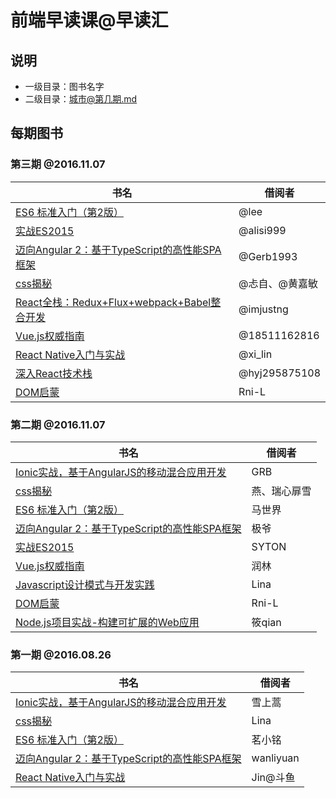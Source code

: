 # 前端早读课@早读汇

## 说明

* 一级目录：图书名字
* 二级目录：城市@第几期.md 

## 每期图书

### 第三期 @2016.11.07
书名 | 借阅者
--------- | -------------
[ES6 标准入门（第2版）](https://book.douban.com/subject/26708954/) | @lee 
[实战ES2015](https://book.douban.com/subject/26899930/) | @alisi999
[迈向Angular 2：基于TypeScript的高性能SPA框架](https://book.douban.com/subject/26852120/) | @Gerb1993 
[css揭秘](https://book.douban.com/subject/26745943/) | @忐自、@黄嘉敏
[React全栈：Redux+Flux+webpack+Babel整合开发](https://book.douban.com/subject/26901067/)| @imjustng
[Vue.js权威指南](https://book.douban.com/subject/26869340/) | @18511162816
[React Native入门与实战](https://book.douban.com/subject/26694486/) | @xi_lin
[深入React技术栈](https://book.douban.com/subject/26918038/) | @hyj295875108
[DOM启蒙](https://book.douban.com/subject/25882606/) | Rni-L


### 第二期 @2016.11.07
书名 | 借阅者
--------- | -------------
[Ionic实战，基于AngularJS的移动混合应用开发](https://book.douban.com/subject/26838003/)| GRB
[css揭秘](https://book.douban.com/subject/26745943/) | 燕、瑞心扉雪
[ES6 标准入门（第2版）](https://book.douban.com/subject/26708954/) | 马世界 
[迈向Angular 2：基于TypeScript的高性能SPA框架](https://book.douban.com/subject/26852120/) | 极爷 
[实战ES2015](https://book.douban.com/subject/26899930/) | SYTON
[Vue.js权威指南](https://book.douban.com/subject/26869340/) | 润林
[Javascript设计模式与开发实践](https://book.douban.com/subject/26382780/) | Lina
[DOM启蒙](https://book.douban.com/subject/25882606/) | Rni-L
[Node.js项目实战-构建可扩展的Web应用](https://book.douban.com/subject/26391998/) | 筱qian



### 第一期 @2016.08.26
书名 | 借阅者
--------- | -------------
[Ionic实战，基于AngularJS的移动混合应用开发](https://book.douban.com/subject/26838003/)| 雪上蒿
[css揭秘](https://book.douban.com/subject/26745943/) | Lina
[ES6 标准入门（第2版）](https://book.douban.com/subject/26708954/) | 茗小铭 
[迈向Angular 2：基于TypeScript的高性能SPA框架](https://book.douban.com/subject/26852120/) | wanliyuan 
[React Native入门与实战](https://book.douban.com/subject/26694486/) | Jin@斗鱼



